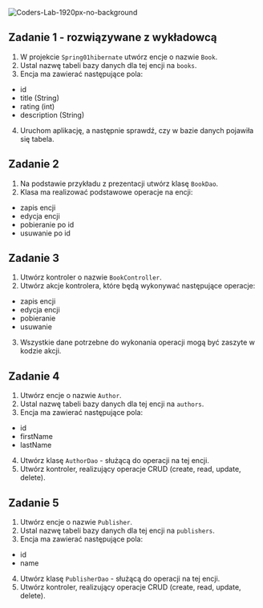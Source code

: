 ![Coders-Lab-1920px-no-background](https://user-images.githubusercontent.com/152855/73064373-5ed69780-3ea1-11ea-8a71-3d370a5e7dd8.png)


## Zadanie 1 - rozwiązywane z wykładowcą

1. W projekcie `Spring01hibernate` utwórz encje o nazwie `Book`.
2. Ustal nazwę tabeli bazy danych dla tej encji na `books`.
3. Encja ma zawierać następujące pola:
- id 
- title (String)
- rating (int)
- description (String)
4. Uruchom aplikację, a następnie sprawdź, czy w bazie danych pojawiła się tabela.

## Zadanie 2

1. Na podstawie przykładu z prezentacji utwórz klasę `BookDao`.
2. Klasa ma realizować podstawowe operacje na encji:
- zapis encji
- edycja encji
- pobieranie po id
- usuwanie po id

## Zadanie 3

1. Utwórz kontroler o nazwie `BookController`.
2. Utwórz akcje kontrolera, które będą wykonywać następujące operacje:
- zapis encji
- edycja encji
- pobieranie
- usuwanie

3. Wszystkie dane potrzebne do wykonania operacji mogą być zaszyte w kodzie akcji.

## Zadanie 4

1. Utwórz encje o nazwie `Author`.
2. Ustal nazwę tabeli bazy danych dla tej encji na `authors`.
3. Encja ma zawierać następujące pola:
- id 
- firstName
- lastName

4. Utwórz klasę `AuthorDao` - służącą do operacji na tej encji.
5. Utwórz kontroler, realizujący operacje CRUD (create, read, update, delete).

## Zadanie 5

1. Utwórz encje o nazwie `Publisher`.
2. Ustal nazwę tabeli bazy danych dla tej encji na `publishers`.
3. Encja ma zawierać następujące pola:
- id 
- name

4. Utwórz klasę `PublisherDao` - służącą do operacji na tej encji.
5. Utwórz kontroler, realizujący operacje CRUD (create, read, update, delete).
